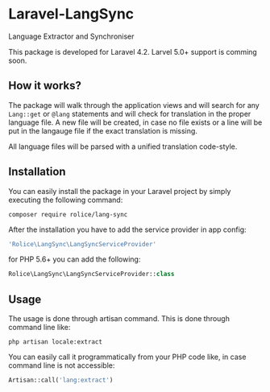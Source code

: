 # Laravel-LangSync
Language Extractor and Synchroniser

This package is developed for Laravel 4.2. Larvel 5.0+ support is comming soon.

## How it works?
The package will walk through the application views and will search for any `Lang::get` or `@lang` statements and will check for translation in the proper language file. A new file will be created, in case no file exists or a line will be put in the langauge file if the exact translation is missing.

All language files will be parsed with a unified translation code-style.

## Installation
You can easily install the package in your Laravel project by simply executing the following command:

`composer require rolice/lang-sync`

After the installation you have to add the service provider in app config:

```php
'Rolice\LangSync\LangSyncServiceProvider'
```

for PHP 5.6+ you can add the following:

```php
Rolice\LangSync\LangSyncServiceProvider::class
```

## Usage
The usage is done through artisan command. This is done through command line like:

`php artisan locale:extract`

You can easily call it programmatically from your PHP code like, in case command line is not accessible:

```php
Artisan::call('lang:extract')
```
